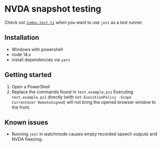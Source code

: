 # NVDA snapshot testing

Check out [`index.test.ts`](./index.test.ts) when you want to use `jest` as a test runner.

## Installation

- Windows with powershell
- node 14.x
- install dependencies via `yarn`

## Getting started

1. Open a PowerShell
2. Replace the commands found in `test.example.ps1`
   Executing `test.example.ps1` directly (with `Set-ExecutionPolicy -Scope CurrentUser RemoteSigned`) will not bring the opened browser window to the front.

## Known issues

- Running `jest` in watchmode causes empty recorded speech outputs and NVDA freezing.
